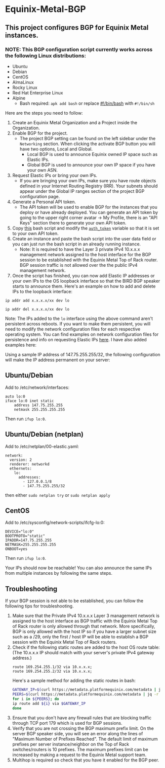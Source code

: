 # Equinix-Metal-BGP

## This project configures BGP for Equinix Metal instances. 

### NOTE: This BGP configuration script currently works across the following Linux distributions:
* Ubuntu
* Debian
* CentOS
* AlmaLinux
* Rocky Linux
* Red Hat Enterprise Linux
* Alpine
  * Bash required: `apk add bash` or replace [#!/bin/bash](https://github.com/enkelprifti98/Equinix-Metal-BGP/blob/main/Equinix-Metal-BIRD-Setup.sh#L1) with `#!/bin/sh`

Here are the steps you need to follow:

1. Create an Equinix Metal Organization and a Project inside the Organization.
2. Enable BGP for the project.
   * The project BGP setting can be found on the left sidebar under the `Networking` section. When clicking the activate BGP button you will have two options, Local and Global.
       * Local BGP is used to announce Equinix owned IP space such as Elastic IPs.
       * Global BGP is used to announce your own IP space if you have your own ASN.
3. Request Elastic IPs or bring your own IPs.
   * If you are bringing your own IPs, make sure you have route objects defined in your Internet Routing Registry (IRR). Your subnets should appear under the Global IP ranges section of the project BGP configuration page.
4. Generate a Personal API token.
   * The API token will be used to enable BGP for the instances that you deploy or have already deployed. You can generate an API token by going to the upper right corner avatar -> My Profile, there is an "API Keys" section there to generate your own API token.
5. Copy [this](https://raw.githubusercontent.com/enkelprifti98/Equinix-Metal-BGP/main/Equinix-Metal-BIRD-Setup.sh) bash script and modify the [`auth_token`](https://github.com/enkelprifti98/Equinix-Metal-BGP/blob/main/Equinix-Metal-BIRD-Setup.sh#L6) variable so that it is set to your own API token.
6. Create an instance and paste the bash script into the user data field or you can just run the bash script in an already running instance.
   * Note: It is required to have the Layer 3 private IPv4 10.x.x.x management network assigned to the host interface for the BGP session to be established with the Equinix Metal Top of Rack router. BGP session traffic is not allowed over the the public IPv4 management network.
8. Once the script has finished, you can now add Elastic IP addresses or your own IPs to the OS loopback interface so that the BIRD BGP speaker starts to announce them. Here's an example on how to add and delete IPs to the loopback interface:

`ip addr add x.x.x.x/xx dev lo`

`ip addr del x.x.x.x/xx dev lo`

Note: The IPs added to the `lo` interface using the above command aren't persistent across reboots. If you want to make them persistent, you will need to modify the network configuration files for each respective operating system. You can find examples on network configuration files for persistence and info on requesting Elastic IPs [here](https://metal.equinix.com/developers/docs/networking/elastic-ips/). I have also added examples here:

Using a sample IP address of 147.75.255.255/32, the following configuration will make the IP address permanent on your server:

## Ubuntu/Debian
Add to /etc/network/interfaces:

```
auto lo:0
iface lo:0 inet static
    address 147.75.255.255
    netmask 255.255.255.255
```

Then run `ifup lo:0`.

## Ubuntu/Debian (netplan)
Add to /etc/netplan/00-elastic.yaml:

```
network:
  version: 2
  renderer: networkd
  ethernets:
    lo:
      addresses:
        - 127.0.0.1/8
        - 147.75.255.255/32
```
then either `sudo netplan try` or `sudo netplan apply`

## CentOS
Add to /etc/sysconfig/network-scripts/ifcfg-lo:0:

```
DEVICE="lo:0"
BOOTPROTO="static"
IPADDR=147.75.255.255
NETMASK=255.255.255.255
ONBOOT=yes
```

Then run `ifup lo:0`.

Your IPs should now be reachable! You can also announce the same IPs from multiple instances by following the same steps.

## Troubleshooting

If your BGP session is not able to be established, you can follow the following tips for troubleshooting.

1. Make sure that the Private IPv4 10.x.x.x Layer 3 management network is assigned to the host interface as BGP traffic with the Equinix Metal Top of Rack router is only allowed through that network. More specifically, BGP is only allowed with the host IP so if you have a larger subnet size such as a /29, only the first / host IP will be able to establish a BGP session with the Equinix Metal Top of Rack routers.
2. Check if the following static routes are added to the host OS route table: (The 10.x.x.x IP should match with your server's private IPv4 gateway address.)
   ```
   route 169.254.255.1/32 via 10.x.x.x;
   route 169.254.255.2/32 via 10.x.x.x;
   ```
   Here's a sample method for adding the static routes in bash:
   ```bash
   GATEWAY_IP=$(curl https://metadata.platformequinix.com/metadata | jq -r '.network.addresses[] | select(.public == false and .address_family == 4) | .gateway')
   PEERS=$(curl https://metadata.platformequinix.com/metadata | jq -r '.bgp_neighbors[0].peer_ips[]')
   for i in ${PEERS}; do
   ip route add ${i} via $GATEWAY_IP
   done
   ```
4. Ensure that you don't have any firewall rules that are blocking traffic through TCP port 179 which is used for BGP sessions.
5. Verify that you are not crossing the BGP maximum prefix limit. On the server BGP speaker side, you will see an error along the lines of "Maximum Number of Prefixes Reached". The default limit of maximum prefixes per server instance/neighbor on the Top of Rack switches/routers is 10 prefixes. The maximum prefixes limit can be increased by making a request to the Equinix Metal support team.
6. Multihop is required so check that you have it enabled for the BGP peer.
